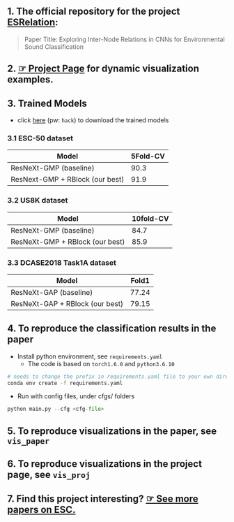 ## 1. The official repository for the project [ESRelation](https://hackerekcah.github.io/ESRelation):
> Paper Title: Exploring Inter-Node Relations in CNNs for Environmental Sound Classification
## 2. [&#9758; Project Page](https://hackerekcah.github.io/ESRelation) for dynamic visualization examples.
## 3. Trained Models
* click [here](https://pan.baidu.com/s/1s5gaF3mrcfp3_KeeYdfopw) (pw: `hack`) to download the trained models
### 3.1 ESC-50 dataset
| Model| 5Fold-CV |
| -----| -----|
ResNeXt-GMP (baseline) | 90.3|
ResNext-GMP + RBlock (our best) |91.9 | 

### 3.2 US8K dataset
| Model | 10fold-CV | 
| ----- | ----- |
| ResNeXt-GMP (baseline) | 84.7| 
| ResNeXt-GMP + RBlock (our best)| 85.9|

### 3.3 DCASE2018 Task1A dataset
| Model | Fold1 | 
| ----- | ----- |
| ResNeXt-GAP (baseline) | 77.24| 
| ResNeXt-GAP + RBlock (our best)| 79.15|
## 4. To reproduce the classification results in the paper
* Install python environment, see `requirements.yaml`
  * The code is based on `torch1.6.0` and `python3.6.10`
```bash
# needs to change the prefix in requirements.yaml file to your own directory
conda env create -f requirements.yaml
```
* Run with config files, under cfgs/ folders
``` python
python main.py --cfg <cfg-file>
```

## 5. To reproduce visualizations in the paper, see `vis_paper`

## 6. To reproduce visualizations in the project page, see `vis_proj`
## 7. Find this project interesting? [&#9758; See more papers on ESC.](https://hackerekcah.github.io/ESRelation/pub.html)

